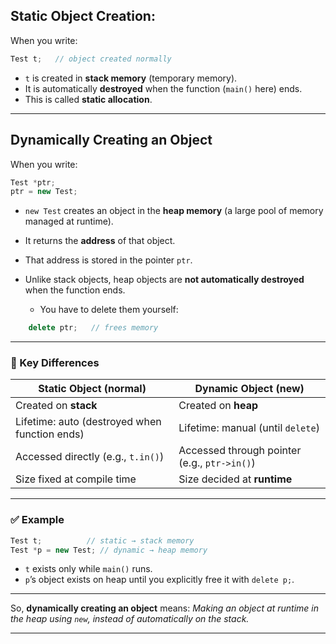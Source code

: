 
## Static Object Creation:

When you write:

```cpp
Test t;   // object created normally
```

* `t` is created in **stack memory** (temporary memory).
* It is automatically **destroyed** when the function (`main()` here) ends.
* This is called **static allocation**.

---

## Dynamically Creating an Object

When you write:

```cpp
Test *ptr;
ptr = new Test;
```

* `new Test` creates an object in the **heap memory** (a large pool of memory managed at runtime).
* It returns the **address** of that object.
* That address is stored in the pointer `ptr`.
* Unlike stack objects, heap objects are **not automatically destroyed** when the function ends.

  * You have to delete them yourself:
```cpp
    delete ptr;   // frees memory
```

---

### 🔑 Key Differences

| **Static Object (normal)**                    | **Dynamic Object (new)**                     |
| --------------------------------------------- | -------------------------------------------- |
| Created on **stack**                          | Created on **heap**                          |
| Lifetime: auto (destroyed when function ends) | Lifetime: manual (until `delete`)            |
| Accessed directly (e.g., `t.in()`)            | Accessed through pointer (e.g., `ptr->in()`) |
| Size fixed at compile time                    | Size decided at **runtime**                  |

---

### ✅ Example

```cpp
Test t;          // static → stack memory
Test *p = new Test; // dynamic → heap memory
```

* `t` exists only while `main()` runs.
* `p`’s object exists on heap until you explicitly free it with `delete p;`.

---

So, **dynamically creating an object** means:
*Making an object at runtime in the heap using `new`, instead of automatically on the stack.*

---